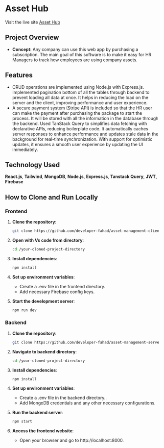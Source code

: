 # Asset Hub

Visit the live site [Asset Hub](https://asset-management-c4990.web.app/)

## Project Overview
- **Concept**: Any company can use this web app by
purchasing a subscription. The main goal of this software is to make it easy for HR
Managers to track how employees are using company assets.

## Features
- CRUD operations are implemented using Node.js with Express.js. Implemented pagination
bottom of all the tables through backend to prevent loading all data at once. It helps in
reducing the load on the server and the client, improving performance and user experience.
- A secure payment system (Stripe API) is included so that the HR user can make the payment
after purchasing the package to start the process. It will be stored with all the information in
the database through the backend.
Used TanStack Query to simplifies data fetching with declarative APIs, reducing boilerplate
code. It automatically caches server responses to enhance performance and updates stale
data in the background for real-time synchronization. With support for optimistic updates, it
ensures a smooth user experience by updating the UI immediately.

## Technology Used
**React.js**, **Tailwind**, **MongoDB**, **Node.js**, **Express.js**, **Tanstack Query**, **JWT**, **Firebase**

## How to Clone and Run Locally

### Frontend
1. **Clone the repository**:
   ```sh
   git clone https://github.com/developer-fahad/asset-management-client.git

2. **Open with Vs code from directory**:
   ```sh
   cd /your-cloned-project-directory

3. **Install dependencies**:
   ```sh
   npm install

4. **Set up environment variables**:
   - Create a .env file in the frontend directory. 
   - Add necessary Firebase config keys.

5. **Start the development server**:
   ```sh
   npm run dev


### Backend
1. **Clone the repository**:
   ```sh
   git clone https://github.com/developer-fahad/asset-management-server.git

1. **Navigate to backend directory**:
   ```sh
   cd /your-cloned-project-directory

3. **Install dependencies**:
   ```sh
   npm install

4. **Set up environment variables**:  
   - Create a .env file in the  backend directory..  
   - Add MongoDB credentials and any other necessary configurations.

5. **Run the backend server**:
   ```sh
   npm start


6. **Access the frontend website**:
   - Open your browser and go to http://localhost:8000.
